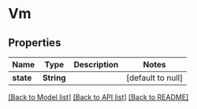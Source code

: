 # Vm

## Properties
Name | Type | Description | Notes
------------ | ------------- | ------------- | -------------
**state** | **String** |  | [default to null]

[[Back to Model list]](../README.md#documentation-for-models) [[Back to API list]](../README.md#documentation-for-api-endpoints) [[Back to README]](../README.md)


